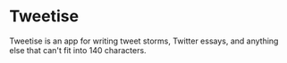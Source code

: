 # Tweetise 

Tweetise is an app for writing tweet storms, Twitter essays, and anything else that can't fit into 140 characters. 


